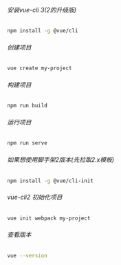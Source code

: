 ###### 安装vue-cli 3(2的升级版)

```bash
npm install -g @vue/cli
```

###### 创建项目

```bash
vue create my-project
```

###### 构建项目

```bash
npm run build
```

###### 运行项目

```bash
npm run serve
```

###### 如果想使用脚手架2版本(先拉取2.x模板)

```bash
npm install -g @vue/cli-init
```

###### vue-cli2 初始化项目

```bash
vue init webpack my-project
```

###### 查看版本

```bash
vue --version
```
